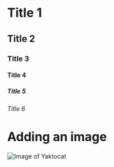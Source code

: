 # Title 1

## Title 2

### Title 3

#### Title 4

##### Title 5

###### Title 6

# Adding an image

![Image of Yaktocat](https://octodex.github.com/images/yaktocat.png)
